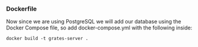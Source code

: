 ### Dockerfile

Now since we are using PostgreSQL we will add our database using the Docker Compose file, so add docker-compose.yml with the following inside:

`docker build -t grates-server .`